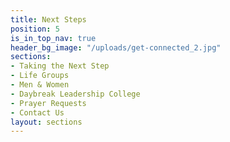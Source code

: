 ```yaml
---
title: Next Steps
position: 5
is_in_top_nav: true
header_bg_image: "/uploads/get-connected_2.jpg"
sections:
- Taking the Next Step
- Life Groups
- Men & Women
- Daybreak Leadership College
- Prayer Requests
- Contact Us
layout: sections
---
```


